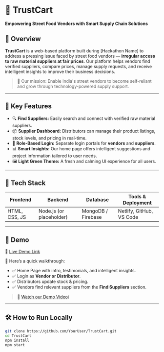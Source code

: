 # 🛒 TrustCart

**Empowering Street Food Vendors with Smart Supply Chain Solutions**

## 🚀 Overview

**TrustCart** is a web-based platform built during [Hackathon Name] to address a pressing issue faced by street food vendors — **irregular access to raw material suppliers at fair prices**. Our platform helps vendors find verified suppliers, compare prices, manage supply requests, and receive intelligent insights to improve their business decisions.

> 🎯 Our mission: Enable India's street vendors to become self-reliant and grow through technology-powered supply support.

---

## 🌟 Key Features

- 🔍 **Find Suppliers:** Easily search and connect with verified raw material suppliers.
- 📦 **Supplier Dashboard:** Distributors can manage their product listings, stock levels, and pricing in real-time.
- 🔐 **Role-Based Login:** Separate login portals for **vendors** and **suppliers**.
- 📊 **Smart Insights:** Our home page offers intelligent suggestions and project information tailored to user needs.
- 🖼️ **Light Green Theme:** A fresh and calming UI experience for all users.

---

## 🧠 Tech Stack

| Frontend        | Backend     | Database   | Tools & Deployment       |
|----------------|-------------|------------|---------------------------|
| HTML, CSS, JS   | Node.js (or placeholder) | MongoDB / Firebase | Netlify, GitHub, VS Code |

---

## 📸 Demo

🔗 [Live Demo Link](https://your-deployed-link.com)

🧪 Here’s a quick walkthrough:
- ✅ Home Page with intro, testimonials, and intelligent insights.
- ✅ Login as **Vendor or Distributor**.
- ✅ Distributors update stock & pricing.
- ✅ Vendors find relevant suppliers from the **Find Suppliers** section.

> 🎥 [Watch our Demo Video](https://www.youtube.com/watch?v=-TrSJCs5_DM))

---

## 🛠️ How to Run Locally

```bash
git clone https://github.com/YourUser/TrustCart.git
cd TrustCart
npm install
npm start

